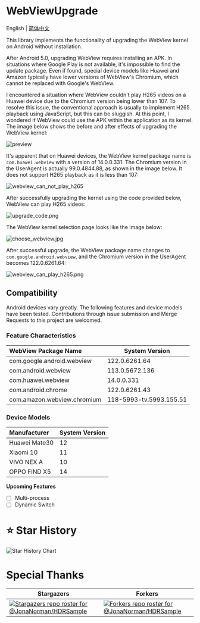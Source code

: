 # WebViewUpgrade

English | [简体中文](./README-ZH.md)

This library implements the functionality of upgrading the WebView kernel on Android without installation.

After Android 5.0, upgrading WebView requires installing an APK. In situations where Google Play is not available, it's impossible to find the update package. Even if found, special device models like Huawei and Amazon typically have lower versions of WebView's Chromium, which cannot be replaced with Google's WebView.

I encountered a situation where WebView couldn't play H265 videos on a Huawei device due to the Chromium version being lower than 107. To resolve this issue, the conventional approach is usually to implement H265 playback using JavaScript, but this can be sluggish. At this point, I wondered if WebView could use the APK within the application as its kernel. The image below shows the before and after effects of upgrading the WebView kernel:

![preview](preview/preview.gif)

It's apparent that on Huawei devices, the WebView kernel package name is `com.huawei.webview` with a version of 14.0.0.331. The Chromium version in the UserAgent is actually 99.0.4844.88, as shown in the image below. It does not support H265 playback as it is less than 107:

![webview_can_not_play_h265](preview/webview_can_not_play_h265.jpg)

After successfully upgrading the kernel using the code provided below, WebView can play H265 videos:

![upgrade_code.png](preview/upgrade_code.png)

The WebView kernel selection page looks like the image below:

![choose_webview.jpg](preview/choose_webview.jpg)

After successful upgrade, the WebView package name changes to `com.google.android.webview`, and the Chromium version in the UserAgent becomes 122.0.6261.64:

![webview_can_play_h265.png](preview/webview_can_play_h265.png)

## Compatibility

Android devices vary greatly. The following features and device models have been tested. Contributions through issue submission and Merge Requests to this project are welcomed.

### Feature Characteristics

| WebView Package Name         | System Version      |
|:-----------------------------| ------------------- |
| com.google.android.webview  | 122.0.6261.64       |
| com.android.webview         | 113.0.5672.136      |
| com.huawei.webview          | 14.0.0.331          |
| com.android.chrome          | 122.0.6261.43       |
| com.amazon.webview.chromium | 118-5993-tv.5993.155.51 |

### Device Models

| Manufacturer  | System Version |
| :------------ | -------------- |
| Huawei Mate30 | 12             |
| Xiaomi 10     | 11             |
| VIVO NEX A    | 10             |
| OPPO FIND X5  | 14             |

**Upcoming Features**

- [ ] Multi-process
- [ ] Dynamic Switch

# ⭐ Star History

![Star History Chart](https://api.star-history.com/svg?repos=JonaNorman/WebViewUpgrade&type=Date)

# Special Thanks

| Stargazers                                                                                                 | Forkers                                                                                                                 |
|---------------------------------------------------------------------------------------------------------|-------------------------------------------------------------------------------------------------------------------------|
| [![Stargazers repo roster for @JonaNorman/HDRSample](https://reporoster.com/stars/JonaNorman/WebViewUpgrade)](https://github.com/JonaNorman/WebViewUpgrade/stargazers)                                          | [![Forkers repo roster for @JonaNorman/HDRSample](https://reporoster.com/forks/JonaNorman/WebViewUpgrade)](https://github.com/JonaNorman/WebViewUpgrade/network/members)                            |